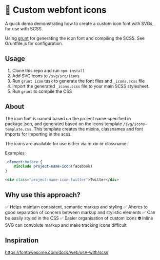 # 📙 Custom webfont icons

A quick demo demonstrating how to create a custom icon font with SVGs, for use with SCSS.

Using [grunt](https://gruntjs.com/) for generating the icon font and compiling the SCSS.
See Gruntfile.js for configuration.


## Usage
1. Clone this repo and run `npm install`
2. Add SVG icons to `/svg/src/icons`
3. Run `grunt icon` task to generate the font files and `_icons.scss` file
4. Import the generated `_icons.scss` file to your main SCSS stylesheet.
5. Run `grunt` to compile the CSS


## About
The icon font is named based on the project name specified in package.json, and generated based on the icons template `/svg/icons-template.css`. This template creates the mixins, classnames and font imports for importing in the scss.

The icons are available for use either via mixin or classname.

Examples:

```scss
.element:before {
    @include project-name-icon(facebook)
}
```

```html
<div class="project-name-icon-twitter">Twitter</div>
```


## Why use this approach?
✅ Helps maintain consistent, semantic markup and styling
✅ Aheres to good separation of concern between markup and stylistic elements
✅ Can be easily styled in the CSS
✅ Easier organisation of custom icons
⛔️ Inline SVG can convolute markup and make tracking icons difficult


## Inspiration
https://fontawesome.com/docs/web/use-with/scss